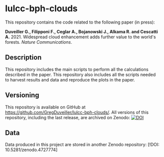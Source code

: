 # lulcc-bph-clouds

This repository contains the code related to the following paper (in press):

**Duveiller G., Filipponi F., Ceglar A., Bojanowski J., Alkama R. and Cescatti A.** 2021. Widespread cloud enhancement adds further value to the world's forests.  _Nature Communications_. 

## Description
This repository includes the main scripts to perform all the calculations described in the paper. This repository also includes all the scripts needed to harvest results and data and reproduce the plots in the paper. 

## Versioning
This repository is available on GitHub at https://github.com/GregDuveiller/lulcc-bph-clouds/. All versions of this repository, including the last release, are archived on Zenodo: [![DOI](https://zenodo.org/badge/286706336.svg)](https://zenodo.org/badge/latestdoi/286706336)

## Data
Data produced in this project are stored in another Zenodo repository: [!DOI: 10.5281/zenodo.4727774]
